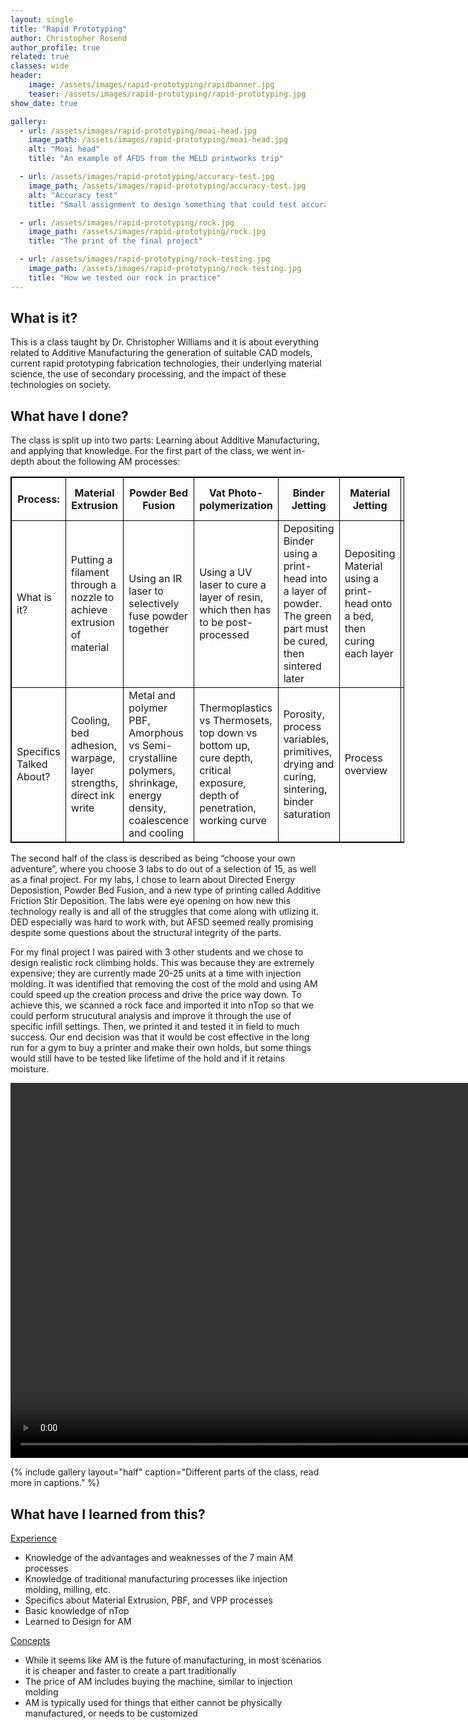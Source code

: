 ```yaml
---
layout: single
title: "Rapid Prototyping"
author: Christopher Rosend
author_profile: true
related: true
classes: wide
header: 
    image: /assets/images/rapid-prototyping/rapidbanner.jpg
    teaser: /assets/images/rapid-prototyping/rapid-prototyping.jpg
show_date: true 

gallery:
  - url: /assets/images/rapid-prototyping/moai-head.jpg
    image_path: /assets/images/rapid-prototyping/moai-head.jpg
    alt: "Moai head"
    title: "An example of AFDS from the MELD printworks trip"

  - url: /assets/images/rapid-prototyping/accuracy-test.jpg
    image_path: /assets/images/rapid-prototyping/accuracy-test.jpg
    alt: "Accuracy test"
    title: "Small assignment to design something that could test accuracy of a printer in only one orientation"

  - url: /assets/images/rapid-prototyping/rock.jpg
    image_path: /assets/images/rapid-prototyping/rock.jpg
    title: "The print of the final project"

  - url: /assets/images/rapid-prototyping/rock-testing.jpg
    image_path: /assets/images/rapid-prototyping/rock-testing.jpg
    title: "How we tested our rock in practice"
---
```



## What is it?

This is a class taught by Dr. Christopher Williams and it is about everything related to Additive Manufacturing the generation of suitable CAD models, current rapid prototyping fabrication technologies, their underlying material science, the use of secondary processing, and the impact of these technologies on society.

## What have I done?

The class is split up into two parts: Learning about Additive Manufacturing, and applying that knowledge.
For the first part of the class, we went in-depth about the following AM processes:

<style>
table, th, td {
  border:1px solid black;
}
</style>

<table style="width:125%">
  <tr>
    <th>Process:</th>
    <th>Material Extrusion</th>
    <th>Powder Bed Fusion</th>
    <th>Vat Photo-polymerization</th>
    <th>Binder Jetting</th>
    <th>Material Jetting</th>
    <th>Directed Energy Deposition</th>
    <th>Sheet Lamination</th>
  </tr>
  <tr>
    <td>What is it?</td>
    <td>Putting a filament through a nozzle to achieve extrusion of material</td>
    <td>Using an IR laser to selectively fuse powder together</td>
    <td>Using a UV laser to cure a layer of resin, which then has to be post-processed</td>
    <td>Depositing Binder using a print-head into a layer of powder. The green part must be cured, then sintered later</td>
    <td>Depositing Material using a print-head onto a bed, then curing each layer</td>
    <td>Feeding a material into either a laser or a wire, similar to welding</td>
    <td>Material sheets are layer ontop of each other, cut using a laser or bond using binder and heat</td>
  </tr>
  <tr>
    <td>Specifics Talked About?</td>
    <td>Cooling, bed adhesion, warpage, layer strengths, direct ink write</td>
    <td>Metal and polymer PBF, Amorphous vs Semi-crystalline polymers, shrinkage, energy density, coalescence and cooling</td>
    <td>Thermoplastics vs Thermosets, top down vs bottom up, cure depth, critical exposure, depth of penetration, working curve</td>
    <td>Porosity, process variables, primitives, drying and curing, sintering, binder saturation</td>
    <td>Process overview</td>
    <td>Wire vs Powder DED, inert gasses, uses, machining, thermal accumulation, warping, toolpathing solutions, Hybrid DED processes</td>
    <td>Process overview, ultrasonic consolidation, multi-material laminates</td>
  </tr>
</table>

The second half of the class is described as being “choose your own adventure”, where you choose 3 labs to do out of a selection of 15, as well as a final project. For my labs, I chose to learn about Directed Energy Deposistion, Powder Bed Fusion, and a new type of printing called Additive Friction Stir Deposition. The labs were eye opening on how new this technology really is and all of the struggles that come along with utlizing it. DED especially was hard to work with, but AFSD seemed really promising despite some questions about the structural integrity of the parts.

For my final project I was paired with 3 other students and we chose to design realistic rock climbing holds. This was because they are extremely expensive; they are currently made 20-25 units at a time with injection molding. It was identified that removing the cost of the mold and using AM could speed up the creation process and drive the price way down. To achieve this, we scanned a rock face and imported it into nTop so that we could perform strucutural analysis and improve it through the use of specific infill settings. Then, we printed it and tested it in field to much success. Our end decision was that it would be cost effective in the long run for a gym to buy a printer and make their own holds, but some things would still have to be tested like lifetime of the hold and if it retains moisture.

<video width="900" height="600" controls muted>
  <source src="/assets/images/rapid-prototyping/eyobel-pullup.mp4" type="video/mp4">
</video>

{% include gallery layout="half" caption="Different parts of the class, read more in captions." %}

## What have I learned from this?

<ins>Experience</ins>

* Knowledge of the advantages and weaknesses of the 7 main AM processes
* Knowledge of traditional manufacturing processes like injection molding, milling, etc.
* Specifics about Material Extrusion, PBF, and VPP processes
* Basic knowledge of nTop
* Learned to Design for AM

<ins>Concepts</ins>

* While it seems like AM is the future of manufacturing, in most scenarios it is cheaper and faster to create a part traditionally
* The price of AM includes buying the machine, similar to injection molding
* AM is typically used for things that either cannot be physically manufactured, or needs to be customized
